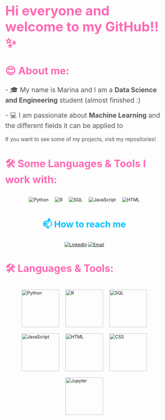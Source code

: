 <!-- Header Section -->
<div>
  <h1 style="font-size: 3em; color: #ff69b4;">Hi everyone and welcome to my GitHub!!✨</h1>
  
  <h2 style="font-size: 2.3em; color: #ff69b4;">😊 About me:</h2>
  
  <p style="font-size: 1.5em; color: #555;">
    - 🎓 My name is Marina and I am a <strong>Data Science and Engineering</strong> student (almost finished :)
  </p>
  <p style="font-size: 1.5em; color: #555;">
    - 💻 I am passionate about <strong>Machine Learning</strong> and the different fields it can be applied to
  </p>
  
  <p style="font-size: 1.2em; color: #555;">
    If you want to see some of my projects, visit my repositories!
  </p>
</div>

<!-- Languages Section -->
  <h2 style="font-size: 2.3em; color: #ff69b4;">🛠️ Some Languages & Tools I work with:</h2>
  
  <div style="display: flex; justify-content: center; flex-wrap: wrap;">
    <img src="https://img.shields.io/badge/Python-3776AB?style=flat&logo=python&logoColor=white" alt="Python" style="margin: 10px;">
    <img src="https://img.shields.io/badge/R-276DC3?style=flat&logo=r&logoColor=white" alt="R" style="margin: 10px;">
    <img src="https://img.shields.io/badge/SQL-4479A1?style=flat&logo=postgresql&logoColor=white" alt="SQL" style="margin: 10px;">
    <img src="https://img.shields.io/badge/JavaScript-F7DF1E?style=flat&logo=javascript&logoColor=black" alt="JavaScript" style="margin: 10px;">
    <img src="https://img.shields.io/badge/HTML-E34F26?style=flat&logo=html5&logoColor=white" alt="HTML" style="margin: 10px;">
  </div>
</div>


<!-- Contact Information -->
<div align="center">
  <h3 style="font-size: 2em; color: #00bfff;">📫 How to reach me</h3>
  <p>
    <a href="[link-to-linkedin](https://www.linkedin.com/in/marina-g%C3%B3mez-rey-660594231/)"><img src="https://img.shields.io/badge/LinkedIn-0A66C2?style=for-the-badge&logo=linkedin&logoColor=white" alt="LinkedIn"></a>
    <a href="mailto:100472836@alumnos.uc3m.es"><img src="https://img.shields.io/badge/Email-D14836?style=for-the-badge&logo=gmail&logoColor=white" alt="Email"></a>
  </p>
</div>




  <!-- Languages Section -->
  <h2 style="font-size: 2.3em; color: #ff69b4;">🛠️ Languages & Tools:</h2>
  
  <div style="display: flex; justify-content: center; flex-wrap: wrap;">
    <img src="https://upload.wikimedia.org/wikipedia/commons/4/4c/Python_logo_and_wordmark.svg" alt="Python" style="width: 120px; margin: 10px;">
    <img src="https://upload.wikimedia.org/wikipedia/commons/4/47/R_logo.svg" alt="R" style="width: 120px; margin: 10px;">
    <img src="https://upload.wikimedia.org/wikipedia/commons/7/7e/Postgresql_elephant.svg" alt="SQL" style="width: 120px; margin: 10px;">
    <img src="https://upload.wikimedia.org/wikipedia/commons/6/6a/JavaScript-logo.png" alt="JavaScript" style="width: 120px; margin: 10px;">
    <img src="https://upload.wikimedia.org/wikipedia/commons/6/61/HTML5_logo_and_wordmark.svg" alt="HTML" style="width: 120px; margin: 10px;">
    <img src="https://upload.wikimedia.org/wikipedia/commons/6/62/CSS3_logo_and_wordmark.svg" alt="CSS" style="width: 120px; margin: 10px;">
    <img src="https://upload.wikimedia.org/wikipedia/commons/3/38/Jupyter_logo.svg" alt="Jupyter" style="width: 120px; margin: 10px;">
  </div>
</div>



